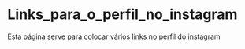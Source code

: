 # Links_para_o_perfil_no_instagram
Esta página serve para colocar vários links no perfil do instagram
